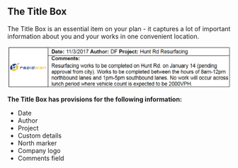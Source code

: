 ## The Title Box 

The Title Box is an essential item on your plan - it captures a lot of important information about you and your works in one convenient location.

![Example_of_a_Title_Box](./assets/Example_of_a_Title_Box.png)

**The Title Box has provisions for the following information:**

 - Date
 - Author
 - Project
 - Custom details
 - North marker
 - Company logo
 - Comments field